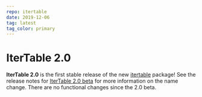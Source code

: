 ```yaml
---
repo: itertable
date: 2019-12-06
tag: latest
tag_color: primary
---
```


# IterTable 2.0

**IterTable 2.0** is the first stable release of the new [itertable](https://pypi.org/project/itertable) package!  See the release notes for [IterTable 2.0 beta](./itertable-2.0.0b1.md) for more information on the name change.  There are no functional changes since the 2.0 beta.
